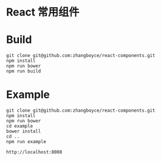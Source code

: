 # React 常用组件


# Build

```
git clone git@github.com:zhangboyce/react-components.git
npm install
npm run bower
npm run build

```

# Example

```
git clone git@github.com:zhangboyce/react-components.git
npm install
npm run bower
cd example
bower install
cd ..
npm run example

http://localhost:8008

```
